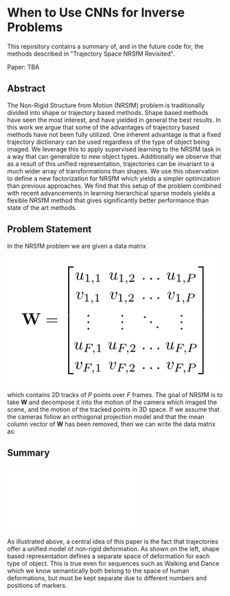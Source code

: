 # When to Use CNNs for Inverse Problems
This repository contains a summary of, and in the future code for, the methods described in "Trajectory Space NRSfM Revisited".

Paper: TBA

## Abstract

The Non-Rigid Structure from Motion (NRSfM) problem is traditionally divided into shape or trajectory based methods. Shape based methods have seen the most interest, and have yielded in general the best results. In this work we argue that some of the advantages of trajectory based methods have not been fully utilized. One inherent advantage is that a fixed trajectory dictionary can be used regardless of the type of object being imaged. We leverage this to apply supervised learning to the NRSfM task in a way that can generalize to new object types. Additionally we observe that as a result of this unified representation, trajectories can be invariant to a much wider array of transformations than shapes. We use this observation to define a new factorization for NRSfM which yields a simpler optimization than previous approaches. We find that this setup of the problem combined with recent advancements in learning hierarchical sparse models yields a flexible NRSfM method that gives significantly better performance than state of the art methods.

## Problem Statement

In the NRSfM problem we are given a data matrix

![W](figs/data-matrix.png)

which contains 2D tracks of *P* points over *F* frames. The goal of NRSfM is to take **W** and decompose it into the motion of the camera which imaged the scene, and the motion of the tracked points in 3D space. If we assume that the cameras follow an orthogonal projection model and that the mean column vector of **W** has been removed, then we can write the data matrix as:
## Summary

![main](figs/main.pdf)

As illustrated above, a central idea of this paper is the fact that trajectories offer a unified model of non-rigid deformation. As shown on the left, shape based representation defines a separate space of deformation for each type of object. This is true even for sequences such as Walking and Dance which we know semantically both belong to the space of human deformations, but must be kept separate due to different numbers and positions of markers.


